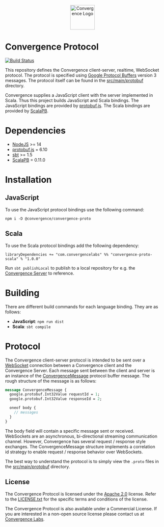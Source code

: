 <div align="center">
  <img alt="Convergence Logo" height="80" src="https://convergence.io/assets/img/convergence-logo.png" >
</div>

# Convergence Protocol
[![Build Status](https://travis-ci.org/convergencelabs/convergence-proto.svg?branch=master)](https://travis-ci.org/convergencelabs/convergence-proto)

This repository defines the Convergence client-server, realtime, WebSocket protocol.  The protocol is specified using [Google Protocol Buffers](https://developers.google.com/protocol-buffers) version 3 messages. The protocol itself can be found in the [src/main/protobuf](src/main/protobuf) directory. 

Convergence supplies a JavaScript client with the server implemented in Scala. Thus this project builds JavaScript and Scala bindings.  The JavaScript bindings are provided by [protobuf.js](https://github.com/protobufjs/protobuf.js). The Scala bindings are provided by [ScalaPB](https://scalapb.github.io/).

# Dependencies
* [NodeJS](https://nodejs.org/) >= 14
* [protobuf.js](https://github.com/protobufjs/protobuf.js) = 6.10
* [sbt](https://www.scala-sbt.org/) >= 1.5
* [ScalaPB](https://scalapb.github.io/) = 0.11.0

# Installation

## JavaScript
To use the JavaScript protocol bindings use the following command:
```shell
npm i -D @convergence/convergence-proto
```

## Scala
To use the Scala protocol bindings add the following dependency:

```shell
libraryDependencies += "com.convergencelabs" %% "convergence-proto-scala" % "1.0.0"
```

Run `sbt publishLocal` to publish to a local repository for e.g. the [Convergence Server](https://github.com/convergencelabs/convergence-server) to reference.

# Building
There are different build commands for each language binding. They are as follows:

* **JavaScript**: `npm run dist`
* **Scala**: `sbt compile`

# Protocol
The Convergence client-server protocol is intended to be sent over a [WebSocket](https://en.wikipedia.org/wiki/WebSocket) connection between a Convergence client and the Convergence Server. Each message sent between the client and server is an instance of the [ConvergenceMessage](src/main/protobuf/convergenceMessage.proto) protocol buffer message. The rough structure of the message is as follows:

```proto
message ConvergenceMessage {
  google.protobuf.Int32Value requestId = 1;
  google.protobuf.Int32Value responseId = 2;

  oneof body {
    // messages
  }
}
``` 
The body field will contain a specific message sent or received. WebSockets are an asynchronous, bi-directional streaming communication channel. However, Convergence has several request / response style exchanges. The ConvergenceMessage structure implements a correlation id strategy to enable request / response behavior over WebSockets.

The best way to understand the protocol is to simply view the `.proto` files in the [src/main/protobuf](src/main/protobuf) directory.

## License
The Convergence Protocol is licensed under the [Apache 2.0](LICENSE) license. Refer to the [LICENSE.txt](LICENSE) for the specific terms and conditions of the license.

The Convergence Protocol is also available under a Commercial License. If you are interested in a non-open source license please contact us at [Convergence Labs](https://convergencelabs.com).
